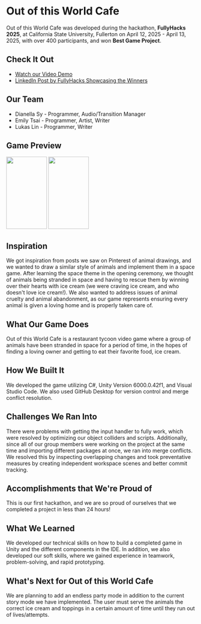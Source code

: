# Out of this World Cafe

Out of this World Cafe was developed during the hackathon, **FullyHacks 2025**, at California State University, Fullerton on April 12, 2025 - April 13, 2025, with over 400 participants, and won **Best Game Project**. 

## Check It Out
- [Watch our Video Demo](https://youtu.be/ShiuO1t1tdo)
- [LinkedIn Post by FullyHacks Showcasing the Winners](https://www.linkedin.com/posts/fullyhacks_fullyhacks-fullyhacks2025-acm-activity-7317686445756817409-8a0P)

## Our Team
* Dianella Sy - Programmer, Audio/Transition Manager
* Emily Tsai - Programmer, Artist, Writer
* Lukas Lin - Programmer, Writer

## Game Preview
<img src="https://github.com/user-attachments/assets/26a5d755-427b-4ac0-bbaa-3318e886809e" height="192" width="108">
<img src="https://github.com/user-attachments/assets/e7dce7d1-2ad6-4c91-8f47-270ac50d49b0" height="192" width="108">

## Inspiration
We got inspiration from posts we saw on Pinterest of animal drawings, and we wanted to draw a similar style of animals and implement them in a space game. After learning the space theme in the opening ceremony, we thought of animals being stranded in space and having to rescue them by winning over their hearts with ice cream (we were craving ice cream, and who doesn't love ice cream!). We also wanted to address issues of animal cruelty and animal abandonment, as our game represents ensuring every animal is given a loving home and is properly taken care of.

## What Our Game Does
Out of this World Cafe is a restaurant tycoon video game where a group of animals have been stranded in space for a period of time, in the hopes of finding a loving owner and getting to eat their favorite food, ice cream. 

## How We Built It
We developed the game utilizing C#, Unity Version 6000.0.42f1, and Visual Studio Code. We also used GitHub Desktop for version control and merge conflict resolution.

## Challenges We Ran Into
There were problems with getting the input handler to fully work, which were resolved by optimizing our object colliders and scripts. Additionally, since all of our group members were working on the project at the same time and importing different packages at once, we ran into merge conflicts. We resolved this by inspecting overlapping changes and took preventative measures by creating independent workspace scenes and better commit tracking.

## Accomplishments that We're Proud of
This is our first hackathon, and we are so proud of ourselves that we completed a project in less than 24 hours!

## What We Learned
We developed our technical skills on how to build a completed game in Unity and the different components in the IDE. In addition, we also developed our soft skills, where we gained experience in teamwork, problem-solving, and rapid prototyping.

## What's Next for Out of this World Cafe
We are planning to add an endless party mode in addition to the current story mode we have implemented. The user must serve the animals the correct ice cream and toppings in a certain amount of time until they run out of lives/attempts.
